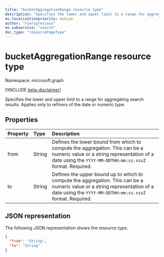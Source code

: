 ```yaml
---
title: "bucketAggregationRange resource type"
description: "Specifies the lower and upper limit to a range for aggregating search results. Applies only to refiners of the date or numeric type"
ms.localizationpriority: medium
author: "njerigrevious"
ms.subservice: "search"
doc_type: "resourcePageType"
---
```


# bucketAggregationRange resource type

Namespace: microsoft.graph

[!INCLUDE [beta-disclaimer](../../includes/beta-disclaimer.md)]

Specifies the lower and upper limit to a range for aggregating search results. Applies only to refiners of the date or numeric type.

## Properties

| Property     | Type        | Description |
|:-------------|:------------|:------------|
|from|String| Defines the lower bound from which to compute the aggregation. This can be a numeric value or a string representation of a date using the `YYYY-MM-DDTHH:mm:ss.sssZ` format. Required.|
|to|String| Defines the upper bound up to which to compute the aggregation. This can be a numeric value or a string representation of a date using the `YYYY-MM-DDTHH:mm:ss.sssZ` format. Required.|

## JSON representation

The following JSON representation shows the resource type.

<!-- {
  "blockType": "resource",
  "optionalProperties": [

  ],
  "@odata.type": "microsoft.graph.bucketAggregationRange",
  "baseType": null
}-->

```json
{
  "from": "String",
  "to": "String"
}
```
